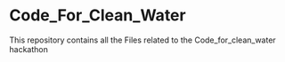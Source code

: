 # Code_For_Clean_Water
This repository contains all the Files related to the Code_for_clean_water hackathon
